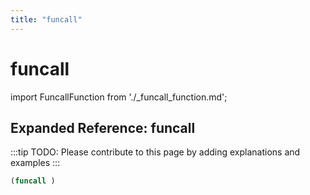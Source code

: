 ```yaml
---
title: "funcall"
---
```


# funcall

import FuncallFunction from './_funcall_function.md';

<FuncallFunction />

## Expanded Reference: funcall

:::tip
TODO: Please contribute to this page by adding explanations and examples
:::

```lisp
(funcall )
```
